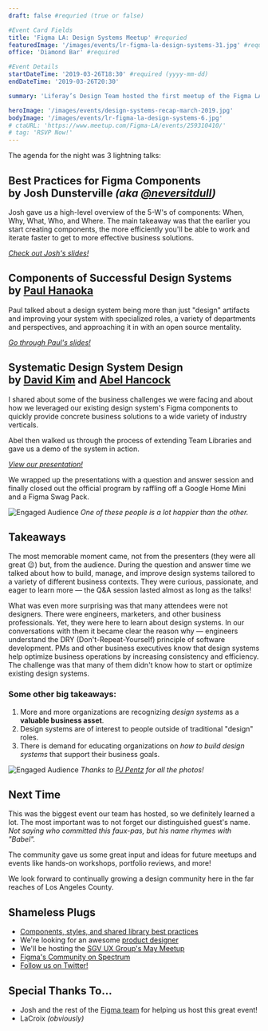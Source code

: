 ```yaml
---
draft: false #requried (true or false)

#Event Card Fields
title: 'Figma LA: Design Systems Meetup' #requried
featuredImage: '/images/events/lr-figma-la-design-systems-31.jpg' #requried
office: 'Diamond Bar' #required

#Event Details
startDateTime: '2019-03-26T18:30' #required (yyyy-mm-dd)
endDateTime: '2019-03-26T20:30'

summary: 'Liferay’s Design Team hosted the first meetup of the Figma LA User Group. It was an evening of fun, best practices, and practical examples for components and team libraries in the context of design systems.'

heroImage: '/images/events/design-systems-recap-march-2019.jpg'
bodyImage: '/images/events/lr-figma-la-design-systems-6.jpg'
# ctaURL: 'https://www.meetup.com/Figma-LA/events/259310410/'
# tag: 'RSVP Now!'
---
```


The agenda for the night was 3 lightning talks:

## Best Practices for Figma&nbsp;Components <br /> by Josh Dunsterville _(aka [@neversitdull](https://twitter.com/neversitdull))_

Josh gave us a high-level overview of the 5-W's of components: When, Why, What, Who, and Where. The main takeaway was that the earlier you start creating components, the more efficiently you'll be able to work and iterate faster to get to more effective business solutions.

_[Check out Josh's slides!](https://www.figma.com/proto/JPR8tC9WeOTXL9EVMMOcsSUY/event-design-systems-meetup?node-id=37%3A195&viewport=-147%2C-570%2C0.154189&scaling=scale-down&redirected=1)_

## Components of Successful Design Systems <br /> by [Paul Hanaoka](/team/hanaoka-paul)

Paul talked about a design system being more than just "design" artifacts and improving your system with specialized roles, a variety of departments and perspectives, and approaching it in with an open source mentality.

_[Go through Paul's slides!](https://www.figma.com/proto/JPR8tC9WeOTXL9EVMMOcsSUY/event-design-systems-meetup?node-id=41%3A5&viewport=-147%2C-570%2C0.154189&scaling=scale-down&redirected=1)_

## Systematic Design System&nbsp;Design <br /> by [David Kim](/team/kim-david) and [Abel Hancock](/team/hancock-abel)

I shared about some of the business challenges we were facing and about how we leveraged our existing design system's Figma components to quickly provide concrete business solutions to a wide variety of industry verticals.

Abel then walked us through the process of extending Team Libraries and gave us a demo of the system in action.

_[View our presentation!](https://www.figma.com/proto/JPR8tC9WeOTXL9EVMMOcsSUY/event-design-systems-meetup?node-id=41%3A38&viewport=-147%2C-570%2C0.154189&scaling=scale-down)_

We wrapped up the presentations with a question and answer session and finally closed out the official program by raffling off a Google Home Mini and a Figma Swag Pack.

![Engaged Audience](/images/events/lr-figma-la-design-systems-33.jpg)
_One of these people is a lot happier than the other._

## Takeaways

The most memorable moment came, not from the presenters (they were all great 😉) but, from the audience. During the question and answer time we talked about how to build, manage, and improve design systems tailored to a variety of different business contexts. They were curious, passionate, and eager to learn more — the Q&A session lasted almost as long as the talks!

What was even more surprising was that many attendees were not designers. There were engineers, marketers, and other business professionals. Yet, they were here to learn about design systems. In our conversations with them it became clear the reason why — engineers understand the DRY (Don't-Repeat-Yourself) principle of software development. PMs and other business executives know that design systems help optimize business operations by increasing consistency and efficiency. The challenge was that many of them didn't know how to start or optimize existing design systems.

### Some other big takeaways:

1. More and more organizations are recognizing _design systems_ as a **valuable business asset**.
2. Design systems are of interest to people outside of traditional "design" roles.
3. There is demand for educating organizations on _how to build design systems_ that support their business goals.

![Engaged Audience](/images/events/lr-figma-la-design-systems-22.jpg)
_Thanks to [PJ Pentz](/team/) for all the photos!_

## Next Time

This was the biggest event our team has hosted, so we definitely learned a lot. The most important was to not forget our distinguished guest's name. _Not saying who committed this faux-pas, but his name rhymes with "Babel"._

The community gave us some great input and ideas for future meetups and events like hands-on workshops, portfolio reviews, and more!

We look forward to continually growing a design community here in the far reaches of Los Angeles County.

## Shameless Plugs

-   [Components, styles, and shared library best practices](https://www.figma.com/resources/guides-and-best-practices/components-styles-and-shared-library-best-practices/)
-   We're looking for an awesome [product designer](https://liferay.design/careers/na/product-designer/)
-   We'll be hosting the [SGV UX Group's May Meetup](https://www.eventbrite.com/o/san-gabriel-valley-ux-18885418980)
-   [Figma's Community on Spectrum](https://spectrum.chat/figma)
-   [Follow us on Twitter!](https://twitter.com/liferaydesign)

## Special Thanks To…

-   Josh and the rest of the [Figma team](https://figma.com) for helping us host this great event!
-   LaCroix _(obviously)_
